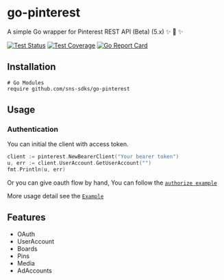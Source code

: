 # go-pinterest

A simple Go wrapper for  Pinterest REST API (Beta) (5.x) ✨ 🍰 ✨

[![Test Status](https://github.com/sns-sdks/go-pinterest/workflows/tests/badge.svg)](https://github.com/sns-sdks/go-pinterest/actions?query=workflow%3Atests)
[![Test Coverage](https://codecov.io/gh/sns-sdks/go-pinterest/branch/main/graph/badge.svg)](https://codecov.io/gh/sns-sdks/go-pinterest)
[![Go Report Card](https://goreportcard.com/badge/github.com/sns-sdks/go-pinterest)](https://goreportcard.com/report/github.com/sns-sdks/go-pinterest)

## Installation

```shell
# Go Modules
require github.com/sns-sdks/go-pinterest
```

## Usage

### Authentication

You can initial the client with access token.

```go
client := pinterest.NewBearerClient("Your bearer token")
u, err := client.UserAccount.GetUserAccount("")
fmt.Println(u, err)
```

Or you can give oauth flow by hand, You can follow the [`authorize example`](https://github.com/sns-sdks/go-pinterest/blob/main/example/authentication/main.go) 

More usage detail see the [`Example`](https://github.com/sns-sdks/go-pinterest/blob/main/example)

## Features

- OAuth
- UserAccount
- Boards
- Pins
- Media
- AdAccounts
